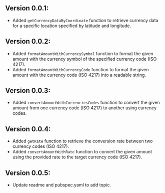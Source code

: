 

## Version 0.0.1:
- Added `getCurrencyDataByCoordinate` function to retrieve currency data for a specific location specified by latitude and longitude.

## Version 0.0.2:
- Added `formatAmountWithCurrencySymbol` function to format the given amount with the currency symbol of the specified currency code (ISO 4217).
- Added `formatAmountWithCurrencyCode` function to format the given amount with the currency code (ISO 4217) into a readable string.

## Version 0.0.3:
- Added `convertAmountWithCurrenciesCodes` function to convert the given amount from one currency code (ISO 4217) to another using currency codes.

## Version 0.0.4:
- Added `getRate` function to retrieve the conversion rate between two currency codes (ISO 4217).
- Added `convertAmountWithRate` function to convert the given amount using the provided rate to the target currency code (ISO 4217).

## Version 0.0.5:
- Update readme and pubspec.yaml to add topic.
